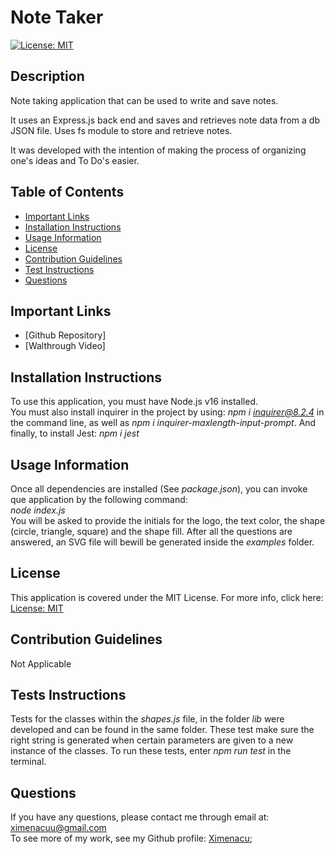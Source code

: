 # Note Taker

[![License: MIT](https://img.shields.io/badge/License-MIT-yellow.svg)](https://opensource.org/licenses/MIT)

## Description 
Note taking application  that can be used to write and save notes.

It uses an Express.js back end and saves and retrieves note data from a db JSON file. Uses fs module to store and retrieve notes. 

It was developed with the intention of making the process of organizing one's ideas and To Do's easier. 


## Table of Contents 
* [Important Links](#important-links)
* [Installation Instructions](#installation-instructions)
* [Usage Information](#usage-information)
* [License](#license)
* [Contribution Guidelines](#contribution-guidelines)
* [Test Instructions](#tests-instructions)
* [Questions](#questions)

## Important Links 
* [Github Repository]
* [Walthrough Video]


## Installation Instructions
To use this application, you must have Node.js v16 installed. <br/>
You must also install inquirer in the project by using: *npm i inquirer@8.2.4* in the command line, as well as *npm i inquirer-maxlength-input-prompt*. And finally, to install Jest: *npm i jest*


## Usage Information
Once all dependencies are installed (See *package.json*), you can invoke que application by the following command: <br/>
*node index.js* <br/>
You will be asked to provide the initials for the logo, the text color, the shape (circle, triangle, square) and the shape fill. After all the questions are answered, an SVG file will bewill be generated inside the *examples* folder. 

## License
This application is covered under the MIT License. For more info, click here: [License: MIT](https://opensource.org/licenses/MIT)

## Contribution Guidelines
Not Applicable

## Tests Instructions
Tests for the classes within the *shapes.js* file, in the folder *lib* were developed and can be found in the same folder. These test make sure the right string is generated when certain parameters are given to a new instance of the classes. To run these tests, enter *npm run test* in the terminal. 

## Questions
 If you have any questions, please contact me through email at: ximenacuu@gmail.com  <br/>
To see more of my work, see my Github profile: [Ximenacu](https://github.com/Ximenacu);
